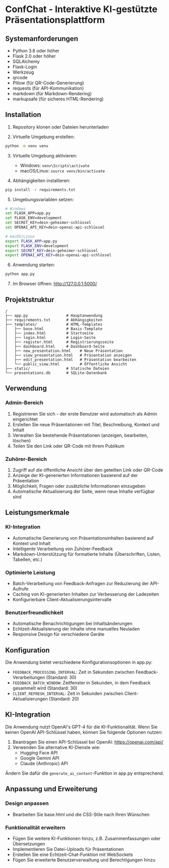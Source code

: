 # ConfChat - Interaktive KI-gestützte Präsentationsplattform

## Systemanforderungen
- Python 3.8 oder höher
- Flask 2.0 oder höher
- SQLAlchemy
- Flask-Login
- Werkzeug
- qrcode
- Pillow (für QR-Code-Generierung)
- requests (für API-Kommunikation)
- markdown (für Markdown-Rendering)
- markupsafe (für sicheres HTML-Rendering)

## Installation

1. Repository klonen oder Dateien herunterladen

2. Virtuelle Umgebung erstellen:
```bash
python -m venv venv
```

3. Virtuelle Umgebung aktivieren:
   - Windows: `venv\Scripts\activate`
   - macOS/Linux: `source venv/bin/activate`

4. Abhängigkeiten installieren:
```bash
pip install -r requirements.txt
```

5. Umgebungsvariablen setzen:
```bash
# Windows
set FLASK_APP=app.py
set FLASK_ENV=development
set SECRET_KEY=dein-geheimer-schlüssel
set OPENAI_API_KEY=dein-openai-api-schlüssel

# macOS/Linux
export FLASK_APP=app.py
export FLASK_ENV=development
export SECRET_KEY=dein-geheimer-schlüssel
export OPENAI_API_KEY=dein-openai-api-schlüssel
```

6. Anwendung starten:
```bash
python app.py
```

7. Im Browser öffnen: http://127.0.0.1:5000/

## Projektstruktur

```
/
├── app.py                 # Hauptanwendung
├── requirements.txt       # Abhängigkeiten
├── templates/             # HTML-Templates
│   ├── base.html          # Basis-Template
│   ├── index.html         # Startseite
│   ├── login.html         # Login-Seite
│   ├── register.html      # Registrierungsseite
│   ├── dashboard.html     # Dashboard-Seite
│   ├── new_presentation.html    # Neue Präsentation
│   ├── view_presentation.html   # Präsentation anzeigen
│   ├── edit_presentation.html   # Präsentation bearbeiten
│   └── public_view.html         # Öffentliche Ansicht
├── static/                # Statische Dateien
└── presentations.db       # SQLite-Datenbank
```

## Verwendung

### Admin-Bereich
1. Registrieren Sie sich - der erste Benutzer wird automatisch als Admin eingerichtet
2. Erstellen Sie neue Präsentationen mit Titel, Beschreibung, Kontext und Inhalt
3. Verwalten Sie bestehende Präsentationen (anzeigen, bearbeiten, löschen)
4. Teilen Sie den Link oder QR-Code mit Ihrem Publikum

### Zuhörer-Bereich
1. Zugriff auf die öffentliche Ansicht über den geteilten Link oder QR-Code
2. Anzeige der KI-generierten Informationen basierend auf der Präsentation
3. Möglichkeit, Fragen oder zusätzliche Informationen einzugeben
4. Automatische Aktualisierung der Seite, wenn neue Inhalte verfügbar sind

## Leistungsmerkmale

### KI-Integration
- Automatische Generierung von Präsentationsinhalten basierend auf Kontext und Inhalt
- Intelligente Verarbeitung von Zuhörer-Feedback
- Markdown-Unterstützung für formatierte Inhalte (Überschriften, Listen, Tabellen, etc.)

### Optimierte Leistung
- Batch-Verarbeitung von Feedback-Anfragen zur Reduzierung der API-Aufrufe
- Caching von KI-generierten Inhalten zur Verbesserung der Ladezeiten
- Konfigurierbare Client-Aktualisierungsintervalle

### Benutzerfreundlichkeit
- Automatische Benachrichtigungen bei Inhaltsänderungen
- Echtzeit-Aktualisierung der Inhalte ohne manuelles Neuladen
- Responsive Design für verschiedene Geräte

## Konfiguration

Die Anwendung bietet verschiedene Konfigurationsoptionen in app.py:

- `FEEDBACK_PROCESSING_INTERVAL`: Zeit in Sekunden zwischen Feedback-Verarbeitungen (Standard: 30)
- `FEEDBACK_BATCH_WINDOW`: Zeitfenster in Sekunden, in dem Feedback gesammelt wird (Standard: 30)
- `CLIENT_REFRESH_INTERVAL`: Zeit in Sekunden zwischen Client-Aktualisierungen (Standard: 20)

## KI-Integration

Die Anwendung nutzt OpenAI's GPT-4 für die KI-Funktionalität. Wenn Sie keinen OpenAI API-Schlüssel haben, können Sie folgende Optionen nutzen:

1. Beantragen Sie einen API-Schlüssel bei OpenAI: https://openai.com/api/
2. Verwenden Sie alternative KI-Dienste wie:
   - Hugging Face API
   - Google Gemini API
   - Claude (Anthropic) API

Ändern Sie dafür die `generate_ai_content`-Funktion in app.py entsprechend.

## Anpassung und Erweiterung

### Design anpassen
- Bearbeiten Sie base.html und die CSS-Stile nach Ihren Wünschen

### Funktionalität erweitern
- Fügen Sie weitere KI-Funktionen hinzu, z.B. Zusammenfassungen oder Übersetzungen
- Implementieren Sie Datei-Uploads für Präsentationen
- Erstellen Sie eine Echtzeit-Chat-Funktion mit WebSockets
- Fügen Sie erweiterte Benutzerverwaltung und Berechtigungen hinzu
